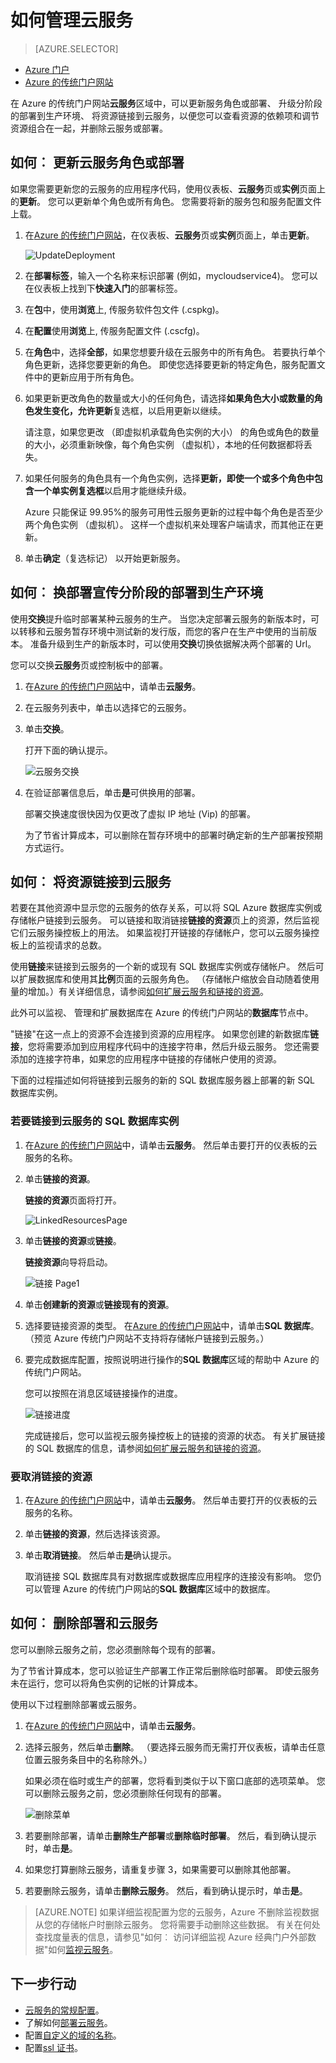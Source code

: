 <properties 
    pageTitle="公共云服务管理任务 （经典） |Microsoft Azure" 
    description="了解如何管理 Azure 的经典门户中的云服务。" 
    services="cloud-services" 
    documentationCenter="" 
    authors="Thraka" 
    manager="timlt" 
    editor=""/>

<tags 
    ms.service="cloud-services" 
    ms.workload="tbd" 
    ms.tgt_pltfrm="na" 
    ms.devlang="na" 
    ms.topic="article" 
    ms.date="08/10/2016"
    ms.author="adegeo"/>





# <a name="how-to-manage-cloud-services"></a>如何管理云服务

> [AZURE.SELECTOR]
- [Azure 门户](cloud-services-how-to-manage-portal.md)
- [Azure 的传统门户网站](cloud-services-how-to-manage.md)

在 Azure 的传统门户网站**云服务**区域中，可以更新服务角色或部署、 升级分阶段的部署到生产环境、 将资源链接到云服务，以便您可以查看资源的依赖项和调节资源组合在一起，并删除云服务或部署。


## <a name="how-to-update-a-cloud-service-role-or-deployment"></a>如何︰ 更新云服务角色或部署

如果您需要更新您的云服务的应用程序代码，使用仪表板、**云服务**页或**实例**页面上的**更新**。 您可以更新单个角色或所有角色。 您需要将新的服务包和服务配置文件上载。

1. 在[Azure 的传统门户网站](https://manage.windowsazure.com/)，在仪表板、**云服务**页或**实例**页面上，单击**更新**。

    ![UpdateDeployment](./media/cloud-services-how-to-manage/CloudServices_UpdateDeployment.png)

2. 在**部署标签**，输入一个名称来标识部署 (例如，mycloudservice4)。 您可以在仪表板上找到下**快速入门**的部署标签。

3. 在**包**中，使用**浏览**上, 传服务软件包文件 (.cspkg)。

4. 在**配置**使用**浏览**上, 传服务配置文件 (.cscfg)。

5. 在**角色**中，选择**全部**，如果您想要升级在云服务中的所有角色。 若要执行单个角色更新，选择您要更新的角色。 即使您选择要更新的特定角色，服务配置文件中的更新应用于所有角色。

6. 如果更新更改角色的数量或大小的任何角色，请选择**如果角色大小或数量的角色发生变化，允许更新**复选框，以启用更新以继续。 

    请注意，如果您更改 （即虚拟机承载角色实例的大小） 的角色或角色的数量的大小，必须重新映像，每个角色实例 （虚拟机），本地的任何数据都将丢失。

7. 如果任何服务的角色具有一个角色实例，选择**更新，即使一个或多个角色中包含一个单实例复选框**以启用才能继续升级。 

    Azure 只能保证 99.95%的服务可用性云服务更新的过程中每个角色是否至少两个角色实例 （虚拟机）。 这样一个虚拟机来处理客户端请求，而其他正在更新。

8. 单击**确定**（复选标记） 以开始更新服务。



## <a name="how-to-swap-deployments-to-promote-a-staged-deployment-to-production"></a>如何︰ 换部署宣传分阶段的部署到生产环境

使用**交换**提升临时部署某种云服务的生产。 当您决定部署云服务的新版本时，可以转移和云服务暂存环境中测试新的发行版，而您的客户在生产中使用的当前版本。 准备升级到生产的新版本时，可以使用**交换**切换依据解决两个部署的 Url。 

您可以交换**云服务**页或控制板中的部署。

1. 在[Azure 的传统门户网站](https://manage.windowsazure.com/)中，请单击**云服务**。

2. 在云服务列表中，单击以选择它的云服务。

3. 单击**交换**。

    打开下面的确认提示。

    ![云服务交换](./media/cloud-services-how-to-manage/CloudServices_Swap.png)

4. 在验证部署信息后，单击**是**可供换用的部署。

    部署交换速度很快因为仅更改了虚拟 IP 地址 (Vip) 的部署。

    为了节省计算成本，可以删除在暂存环境中的部署时确定新的生产部署按预期方式运行。

## <a name="how-to-link-a-resource-to-a-cloud-service"></a>如何︰ 将资源链接到云服务

若要在其他资源中显示您的云服务的依存关系，可以将 SQL Azure 数据库实例或存储帐户链接到云服务。 可以链接和取消链接**链接的资源**页上的资源，然后监视它们云服务操控板上的用法。 如果监视打开链接的存储帐户，您可以云服务操控板上的监视请求的总数。

使用**链接**来链接到云服务的一个新的或现有 SQL 数据库实例或存储帐户。 然后可以扩展数据库和使用其**比例**页面的云服务角色。 （存储帐户缩放会自动随着使用量的增加。）有关详细信息，请参阅[如何扩展云服务和链接的资源](cloud-services-how-to-scale.md)。 

此外可以监视、 管理和扩展数据库在 Azure 的传统门户网站的**数据库**节点中。 

"链接"在这一点上的资源不会连接到资源的应用程序。 如果您创建的新数据库**链接**，您将需要添加到应用程序代码中的连接字符串，然后升级云服务。 您还需要添加的连接字符串，如果您的应用程序中链接的存储帐户使用的资源。

下面的过程描述如何将链接到云服务的新的 SQL 数据库服务器上部署的新 SQL 数据库实例。

### <a name="to-link-a-sql-database-instance-to-a-cloud-service"></a>若要链接到云服务的 SQL 数据库实例

1. 在[Azure 的传统门户网站](http://manage.windowsazure.com/)中，请单击**云服务**。 然后单击要打开的仪表板的云服务的名称。

2. 单击**链接的资源**。

    **链接的资源**页面将打开。

    ![LinkedResourcesPage](./media/cloud-services-how-to-manage/CloudServices_LinkedResourcesPage.png)

3. 单击**链接的资源**或**链接**。

    **链接资源**向导将启动。

    ![链接 Page1](./media/cloud-services-how-to-manage/CloudServices_LinkedResources_LinkPage1.png)

4. 单击**创建新的资源**或**链接现有的资源**。

5. 选择要链接资源的类型。 在[Azure 的传统门户网站](http://manage.windowsazure.com/)中，请单击**SQL 数据库**。 （预览 Azure 传统门户网站不支持将存储帐户链接到云服务。）

6. 要完成数据库配置，按照说明进行操作的**SQL 数据库**区域的帮助中 Azure 的传统门户网站。

    您可以按照在消息区域链接操作的进度。

    ![链接进度](./media/cloud-services-how-to-manage/CloudServices_LinkedResources_LinkProgress.png)

    完成链接后，您可以监视云服务操控板上的链接的资源的状态。 有关扩展链接的 SQL 数据库的信息，请参阅[如何扩展云服务和链接的资源](cloud-services-how-to-scale.md)。

### <a name="to-unlink-a-linked-resource"></a>要取消链接的资源

1. 在[Azure 的传统门户网站](http://manage.windowsazure.com/)中，请单击**云服务**。 然后单击要打开的仪表板的云服务的名称。

2. 单击**链接的资源**，然后选择该资源。

3. 单击**取消链接**。 然后单击**是**确认提示。

    取消链接 SQL 数据库具有对数据库或数据库应用程序的连接没有影响。 您仍可以管理 Azure 的传统门户网站的**SQL 数据库**区域中的数据库。



## <a name="how-to-delete-deployments-and-a-cloud-service"></a>如何︰ 删除部署和云服务

您可以删除云服务之前，您必须删除每个现有的部署。

为了节省计算成本，您可以验证生产部署工作正常后删除临时部署。 即使云服务未在运行，您可以将角色实例的记帐的计算成本。

使用以下过程删除部署或云服务。 

1. 在[Azure 的传统门户网站](http://manage.windowsazure.com/)中，请单击**云服务**。

2. 选择云服务，然后单击**删除**。 （要选择云服务而无需打开仪表板，请单击任意位置云服务条目中的名称除外。）

    如果必须在临时或生产的部署，您将看到类似于以下窗口底部的选项菜单。 您可以删除云服务之前，您必须删除任何现有的部署。

    ![删除菜单](./media/cloud-services-how-to-manage/CloudServices_DeleteMenu.png)


3. 若要删除部署，请单击**删除生产部署**或**删除临时部署**。 然后，看到确认提示时，单击**是**。 

4. 如果您打算删除云服务，请重复步骤 3，如果需要可以删除其他部署。

5. 若要删除云服务，请单击**删除云服务**。 然后，看到确认提示时，单击**是**。

> [AZURE.NOTE]
> 如果详细监视配置为您的云服务，Azure 不删除监视数据从您的存储帐户时删除云服务。 您将需要手动删除这些数据。 有关在何处查找度量表的信息，请参见"如何︰ 访问详细监视 Azure 经典门户外部数据"如何[监视云服务](cloud-services-how-to-monitor.md)。

## <a name="next-steps"></a>下一步行动

 * [云服务的常规配置](cloud-services-how-to-configure.md)。
* 了解如何[部署云服务](cloud-services-how-to-create-deploy.md)。
* 配置[自定义的域的名称](cloud-services-custom-domain-name.md)。
* 配置[ssl 证书](cloud-services-configure-ssl-certificate.md)。
